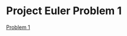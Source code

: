 # Project Euler Problem 1

[Problem 1][link]

[link]: https://projecteuler.net/problem=1 "Problem 1"


